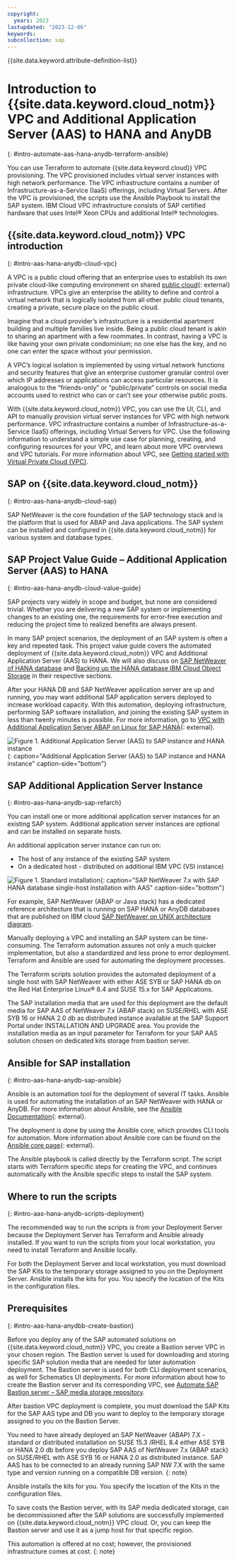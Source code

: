 ```yaml
---
copyright:
  years: 2023
lastupdated: "2023-12-06"
keywords:
subcollection: sap
---
```


{{site.data.keyword.attribute-definition-list}}


# Introduction to {{site.data.keyword.cloud_notm}} VPC and Additional Application Server (AAS) to HANA and AnyDB
{: #intro-automate-aas-hana-anydb-terraform-ansible}

You can use Terraform to automate {{site.data.keyword.cloud}} VPC provisioning. The VPC provisioned includes virtual server instances with high network performance. The VPC infrastructure contains a number of Infrastructure-as-a-Service (IaaS) offerings, including Virtual Servers. After the VPC is provisioned, the scripts use the Ansible Playbook to install the SAP system. IBM Cloud VPC infrastructure consists of SAP certified hardware that uses Intel&reg; Xeon CPUs and additional Intel&reg; technologies.

## {{site.data.keyword.cloud_notm}} VPC introduction
{: #intro-aas-hana-anydb-cloud-vpc}

A VPC is a public cloud offering that an enterprise uses to establish its own private cloud-like computing environment on shared [public cloud](https://www.ibm.com/cloud){: external} infrastructure. VPCs give an enterprise the ability to define and control a virtual network that is logically isolated from all other public cloud tenants, creating a private, secure place on the public cloud.

Imagine that a cloud provider’s infrastructure is a residential apartment building and multiple families live inside. Being a public cloud tenant is akin to sharing an apartment with a few roommates. In contrast, having a VPC is like having your own private condominium; no one else has the key, and no one can enter the space without your permission.

A VPC’s logical isolation is implemented by using virtual network functions and security features that give an enterprise customer granular control over which IP addresses or applications can access particular resources. It is analogous to the “friends-only” or “public/private” controls on social media accounts used to restrict who can or can’t see your otherwise public posts.

With {{site.data.keyword.cloud_notm}} VPC, you can use the UI, CLI, and API to manually provision virtual server instances for VPC with high network performance. VPC infrastructure contains a number of Infrastructure-as-a-Service (IaaS) offerings, including Virtual Servers for VPC. Use the following information to understand a simple use case for planning, creating, and configuring resources for your VPC, and learn about more VPC overviews and VPC tutorials. For more information about VPC, see [Getting started with Virtual Private Cloud (VPC)](/docs/vpc?topic=vpc-getting-started).

## SAP on {{site.data.keyword.cloud_notm}}
{: #intro-aas-hana-anydb-cloud-sap}

SAP NetWeaver is the core foundation of the SAP technology stack and is the platform that is used for ABAP and Java applications. The SAP system can be installed and configured in {{site.data.keyword.cloud_notm}} for various system and database types.



## SAP Project Value Guide – Additional Application Server (AAS) to HANA
{: #intro-aas-hana-anydb-cloud-value-guide}

SAP projects vary widely in scope and budget, but none are considered trivial. Whether you are delivering a new SAP system or implementing changes to an existing one, the requirements for error-free execution and reducing the project time to realized benefits are always present.

In many SAP project scenarios, the deployment of an SAP system is often a key and repeated task. This project value guide covers the automated deployment of {{site.data.keyword.cloud_notm}} VPC and Additional Application Server (AAS) to HANA. We will also discuss on [SAP NetWeaver of HANA database](/docs/sap?topic=sap-intro-automate-deploy-vpc-terraform-ansible&interface=ui) and [Backing up the HANA database IBM Cloud Object Storage](/docs/sap?topic=sap-sap-automate-intro-hana-db-backup-cos&interface=ui) in their respective sections.

After your HANA DB and SAP NetWeaver application server are up and running, you may want additional SAP application servers deployed to increase workload capacity. With this automation, deploying infrastructure, performing SAP software installation, and joining the existing SAP system in less than twenty minutes is possible. For more information, go to [VPC with Additional Application Server ABAP on Linux for SAP HANA](https://cloud.ibm.com/catalog/architecture/deploy-arch-ibm-sap-vpc-automation-hana-nw-abap-aas-51f5ccbc-23fe-42d0-a17c-7a90b73da835-global){: external}.

 ![Figure 1. Additional Application Server (AAS) to SAP instance and HANA instance](../../images/vpc-intel-vsi-sap-value-guide-aas.svg "Additional Application Server (AAS) to SAP instance and HANA instance"){: caption="Additional Application Server (AAS) to SAP instance and HANA instance" caption-side="bottom"}

## SAP Additional Application Server Instance
{: #intro-aas-hana-anydb-sap-refarch}

You can install one or more additional application server instances for an existing SAP system. Additional application server instances are optional and can be installed on separate hosts.

An additional application server instance can run on:

*   The host of any instance of the existing SAP system
*   On a dedicated host - distributed on additional IBM VPC (VSI instance)

![Figure 1. Standard installation](../../images/vpc-intel-vsi-refarch-sap-hana-single-host-all-q2-23.svg "SAP NetWeaver 7.x with SAP HANA database single-host installation with AAS"){: caption="SAP NetWeaver 7.x with SAP HANA database single-host installation with AAS" caption-side="bottom"}

For example, SAP NetWeaver (ABAP or Java stack) has a dedicated reference architecture that is running on SAP HANA or AnyDB databases that are published on IBM cloud [SAP NetWeaver on UNIX architecture diagram](/docs/sap?topic=sap-sap-refarch-nw-sybase#sap-netweaver-arch-diag-syb).

Manually deploying a VPC and installing an SAP system can be time-consuming. The Terraform automation assures not only a much quicker implementation, but also a standardized and less prone to error deployment. Terraform and Ansible are used for automating the deployment processes.

The Terraform scripts solution provides the automated deployment of a single host with SAP NetWeaver with either ASE SYB or SAP HANA db on the Red Hat Enterprise Linux® 8.4 and SUSE 15.x for SAP Applications.

The SAP installation media that are used for this deployment are the default media for SAP AAS of NetWeaver 7.x (ABAP stack) on SUSE/RHEL with ASE SYB 16 or HANA 2.0 db as distributed instance available at the SAP Support Portal under INSTALLATION AND UPGRADE area. You provide the installation media as an input parameter for Terraform for your SAP AAS solution chosen on dedicated kits storage from bastion server.

## Ansible for SAP installation
{: #intro-aas-hana-anydb-sap-ansible}

Ansible is an automation tool for the deployment of several IT tasks. Ansible is used for automating the installation of an SAP NetWeaver with HANA or AnyDB. For more information about Ansible, see the [Ansible Documentation](https://docs.ansible.com/ansible/latest/index.html){: external}.

The deployment is done by using the Ansible core, which provides CLI tools for automation. More information about Ansible core can be found on the [Ansible core page](https://docs.ansible.com/ansible-core/devel/index.html){: external}.

The Ansible playbook is called directly by the Terraform script. The script starts with Terraform specific steps for creating the VPC, and continues automatically with the Ansible specific steps to install the SAP system.

## Where to run the scripts
{: #intro-aas-hana-anydb-scripts-deployment}

The recommended way to run the scripts is from your Deployment Server because the Deployment Server has Terraform and Ansible already installed. If you want to run the scripts from your local workstation, you need to install Terraform and Ansible locally.

For both the Deployment Server and local workstation, you must download the SAP Kits to the temporary storage assigned to you on the Deployment Server. Ansible installs the kits for you. You specify the location of the Kits in the configuration files.

## Prerequisites
{: #intro-aas-hana-anydbb-create-bastion}

Before you deploy any of the SAP automated solutions on {{site.data.keyword.cloud_notm}} VPC, you create a Bastion server VPC in your chosen region. The Bastion server is used for downloading and storing specific SAP solution media that are needed for later automation deployment. The Bastion server is used for both CLI deployment scenarios, as well for Schematics UI deployments. For more information about how to create the Bastion server and its corresponding VPC, see [Automate SAP Bastion server – SAP media storage repository](/docs/sap?topic=sap-sap-bastion-server).

After bastion VPC deployment is complete, you must download the SAP Kits for the SAP AAS type and DB you want to deploy to the temporary storage assigned to you on the Bastion Server.

You need to have already deployed an SAP NetWeaver (ABAP) 7.X -standard or distributed installation on SUSE 15.3 /RHEL 8.4 either ASE SYB or HANA 2.0 db before you deploy SAP AAS of NetWeaver 7.x (ABAP stack) on SUSE/RHEL with ASE SYB 16 or HANA 2.0 as distributed instance. SAP AAS has to be connected to an already running SAP NW 7.X with the same type and version running on a compatible DB version.
{: note}

Ansible installs the kits for you. You specify the location of the Kits in the configuration files.

To save costs the Bastion server, with its SAP media dedicated storage, can be decommissioned after the SAP solutions are successfully implemented on {{site.data.keyword.cloud_notm}} VPC cloud. Or, you can keep the Bastion server and use it as a jump host for that specific region.

This automation is offered at no cost; however, the provisioned infrastructure comes at cost.
{: note}
